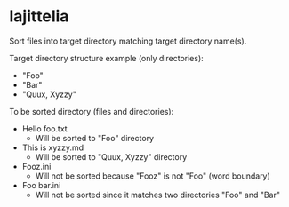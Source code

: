 # lajittelia

Sort files into target directory matching target directory name(s).

Target directory structure example (only directories):

* "Foo"
* "Bar"
* "Quux, Xyzzy"

To be sorted directory (files and directories):

* Hello foo.txt
  * Will be sorted to "Foo" directory
* This is xyzzy.md
  * Will be sorted to "Quux, Xyzzy" directory
* Fooz.ini
  * Will not be sorted because "Fooz" is not "Foo" (word boundary)
* Foo bar.ini
  * Will not be sorted since it matches two directories "Foo" and "Bar"  
